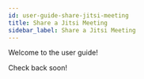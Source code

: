 ```yaml
---
id: user-guide-share-jitsi-meeting
title: Share a Jitsi Meeting
sidebar_label: Share a Jitsi Meeting
---
```


Welcome to the user guide!

Check back soon!
